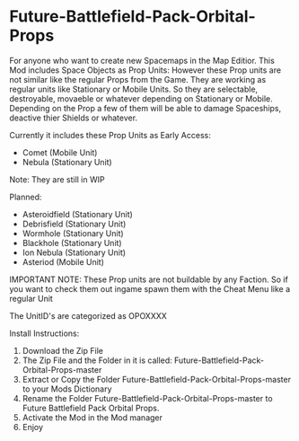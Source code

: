 # Future-Battlefield-Pack-Orbital-Props

For anyone who want to create new Spacemaps in the Map Editior.
This Mod includes Space Objects as Prop Units:
However these Prop units are not similar like the regular Props from the Game.
They are working as regular units like Stationary or Mobile Units.
So they are selectable, destroyable, movaeble or whatever depending on Stationary or Mobile.
Depending on the Prop a few of them will be able to damage Spaceships, deactive thier Shields or whatever.

Currently it includes these Prop Units as Early Access:
- Comet (Mobile Unit)
- Nebula (Stationary Unit)

Note:
They are still in WIP

Planned:

- Asteroidfield (Stationary Unit)
- Debrisfield (Stationary Unit)
- Wormhole (Stationary Unit)
- Blackhole (Stationary Unit)
- Ion Nebula (Stationary Unit)
- Asteriod (Mobile Unit)

IMPORTANT NOTE:
These Prop units are not buildable by any Faction.
So if you want to check them out ingame spawn them with the Cheat Menu like a regular Unit

The UnitID's are categorized as OPOXXXX



Install Instructions:
1) Download the Zip File 
2) The Zip File and the Folder in it is called: Future-Battlefield-Pack-Orbital-Props-master
3) Extract or Copy the Folder Future-Battlefield-Pack-Orbital-Props-master to your Mods Dictionary 
4) Rename the Folder Future-Battlefield-Pack-Orbital-Props-master to Future Battlefield Pack Orbital Props. 
5) Activate the Mod in the Mod manager 
6) Enjoy 




